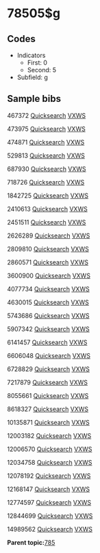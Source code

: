 # 78505$g

## Codes

-   Indicators
    -   First: 0
    -   Second: 5
-   Subfield: g

## Sample bibs

467372 [Quicksearch](https://search.library.yale.edu/catalog/467372) [VXWS](http://prodorbis.library.yale.edu:7014/vxws/GetHoldingsService?bibId=467372)

473975 [Quicksearch](https://search.library.yale.edu/catalog/473975) [VXWS](http://prodorbis.library.yale.edu:7014/vxws/GetHoldingsService?bibId=473975)

474871 [Quicksearch](https://search.library.yale.edu/catalog/474871) [VXWS](http://prodorbis.library.yale.edu:7014/vxws/GetHoldingsService?bibId=474871)

529813 [Quicksearch](https://search.library.yale.edu/catalog/529813) [VXWS](http://prodorbis.library.yale.edu:7014/vxws/GetHoldingsService?bibId=529813)

687930 [Quicksearch](https://search.library.yale.edu/catalog/687930) [VXWS](http://prodorbis.library.yale.edu:7014/vxws/GetHoldingsService?bibId=687930)

718726 [Quicksearch](https://search.library.yale.edu/catalog/718726) [VXWS](http://prodorbis.library.yale.edu:7014/vxws/GetHoldingsService?bibId=718726)

1842725 [Quicksearch](https://search.library.yale.edu/catalog/1842725) [VXWS](http://prodorbis.library.yale.edu:7014/vxws/GetHoldingsService?bibId=1842725)

2410613 [Quicksearch](https://search.library.yale.edu/catalog/2410613) [VXWS](http://prodorbis.library.yale.edu:7014/vxws/GetHoldingsService?bibId=2410613)

2451511 [Quicksearch](https://search.library.yale.edu/catalog/2451511) [VXWS](http://prodorbis.library.yale.edu:7014/vxws/GetHoldingsService?bibId=2451511)

2626289 [Quicksearch](https://search.library.yale.edu/catalog/2626289) [VXWS](http://prodorbis.library.yale.edu:7014/vxws/GetHoldingsService?bibId=2626289)

2809810 [Quicksearch](https://search.library.yale.edu/catalog/2809810) [VXWS](http://prodorbis.library.yale.edu:7014/vxws/GetHoldingsService?bibId=2809810)

2860571 [Quicksearch](https://search.library.yale.edu/catalog/2860571) [VXWS](http://prodorbis.library.yale.edu:7014/vxws/GetHoldingsService?bibId=2860571)

3600900 [Quicksearch](https://search.library.yale.edu/catalog/3600900) [VXWS](http://prodorbis.library.yale.edu:7014/vxws/GetHoldingsService?bibId=3600900)

4077734 [Quicksearch](https://search.library.yale.edu/catalog/4077734) [VXWS](http://prodorbis.library.yale.edu:7014/vxws/GetHoldingsService?bibId=4077734)

4630015 [Quicksearch](https://search.library.yale.edu/catalog/4630015) [VXWS](http://prodorbis.library.yale.edu:7014/vxws/GetHoldingsService?bibId=4630015)

5743686 [Quicksearch](https://search.library.yale.edu/catalog/5743686) [VXWS](http://prodorbis.library.yale.edu:7014/vxws/GetHoldingsService?bibId=5743686)

5907342 [Quicksearch](https://search.library.yale.edu/catalog/5907342) [VXWS](http://prodorbis.library.yale.edu:7014/vxws/GetHoldingsService?bibId=5907342)

6141457 [Quicksearch](https://search.library.yale.edu/catalog/6141457) [VXWS](http://prodorbis.library.yale.edu:7014/vxws/GetHoldingsService?bibId=6141457)

6606048 [Quicksearch](https://search.library.yale.edu/catalog/6606048) [VXWS](http://prodorbis.library.yale.edu:7014/vxws/GetHoldingsService?bibId=6606048)

6728829 [Quicksearch](https://search.library.yale.edu/catalog/6728829) [VXWS](http://prodorbis.library.yale.edu:7014/vxws/GetHoldingsService?bibId=6728829)

7217879 [Quicksearch](https://search.library.yale.edu/catalog/7217879) [VXWS](http://prodorbis.library.yale.edu:7014/vxws/GetHoldingsService?bibId=7217879)

8055661 [Quicksearch](https://search.library.yale.edu/catalog/8055661) [VXWS](http://prodorbis.library.yale.edu:7014/vxws/GetHoldingsService?bibId=8055661)

8618327 [Quicksearch](https://search.library.yale.edu/catalog/8618327) [VXWS](http://prodorbis.library.yale.edu:7014/vxws/GetHoldingsService?bibId=8618327)

10135871 [Quicksearch](https://search.library.yale.edu/catalog/10135871) [VXWS](http://prodorbis.library.yale.edu:7014/vxws/GetHoldingsService?bibId=10135871)

12003182 [Quicksearch](https://search.library.yale.edu/catalog/12003182) [VXWS](http://prodorbis.library.yale.edu:7014/vxws/GetHoldingsService?bibId=12003182)

12006570 [Quicksearch](https://search.library.yale.edu/catalog/12006570) [VXWS](http://prodorbis.library.yale.edu:7014/vxws/GetHoldingsService?bibId=12006570)

12034758 [Quicksearch](https://search.library.yale.edu/catalog/12034758) [VXWS](http://prodorbis.library.yale.edu:7014/vxws/GetHoldingsService?bibId=12034758)

12078192 [Quicksearch](https://search.library.yale.edu/catalog/12078192) [VXWS](http://prodorbis.library.yale.edu:7014/vxws/GetHoldingsService?bibId=12078192)

12168147 [Quicksearch](https://search.library.yale.edu/catalog/12168147) [VXWS](http://prodorbis.library.yale.edu:7014/vxws/GetHoldingsService?bibId=12168147)

12774597 [Quicksearch](https://search.library.yale.edu/catalog/12774597) [VXWS](http://prodorbis.library.yale.edu:7014/vxws/GetHoldingsService?bibId=12774597)

12844699 [Quicksearch](https://search.library.yale.edu/catalog/12844699) [VXWS](http://prodorbis.library.yale.edu:7014/vxws/GetHoldingsService?bibId=12844699)

14989562 [Quicksearch](https://search.library.yale.edu/catalog/14989562) [VXWS](http://prodorbis.library.yale.edu:7014/vxws/GetHoldingsService?bibId=14989562)

**Parent topic:**[785](../../tags/785/785.md)

